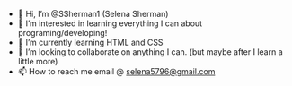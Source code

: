 - 👋 Hi, I’m @SSherman1 (Selena Sherman)
- 👀 I’m interested in learning everything I can about programing/developing!
- 🌱 I’m currently learning HTML and CSS
- 💞️ I’m looking to collaborate on anything I can. (but maybe after I learn a little more)
- 📫 How to reach me email @ selena5796@gmail.com

<!---
SSherman1/SSherman1 is a ✨ special ✨ repository because its `README.md` (this file) appears on your GitHub profile.
You can click the Preview link to take a look at your changes.
--->
